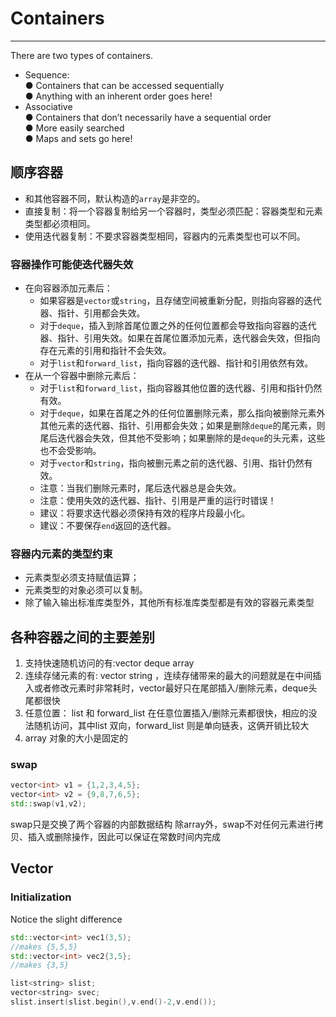 # Containers
***
There are two types of containers.

- Sequence:  
	● Containers that can be accessed  sequentially  
	● Anything with an inherent order  goes here!
- Associative  
	● Containers that don’t necessarily have a sequential order  
	● More easily searched  
	● Maps and sets go here!

## 顺序容器
-   和其他容器不同，默认构造的`array`是非空的。
-   直接复制：将一个容器复制给另一个容器时，类型必须匹配：容器类型和元素类型都必须相同。
-   使用迭代器复制：不要求容器类型相同，容器内的元素类型也可以不同。


### 容器操作可能使迭代器失效

-   在向容器添加元素后：
    -   如果容器是`vector`或`string`，且存储空间被重新分配，则指向容器的迭代器、指针、引用都会失效。
    -   对于`deque`，插入到除首尾位置之外的任何位置都会导致指向容器的迭代器、指针、引用失效。如果在首尾位置添加元素，迭代器会失效，但指向存在元素的引用和指针不会失效。
    -   对于`list`和`forward_list`，指向容器的迭代器、指针和引用依然有效。
-   在从一个容器中删除元素后：
    -   对于`list`和`forward_list`，指向容器其他位置的迭代器、引用和指针仍然有效。
    -   对于`deque`，如果在首尾之外的任何位置删除元素，那么指向被删除元素外其他元素的迭代器、指针、引用都会失效；如果是删除`deque`的尾元素，则尾后迭代器会失效，但其他不受影响；如果删除的是`deque`的头元素，这些也不会受影响。
    -   对于`vector`和`string`，指向被删元素之前的迭代器、引用、指针仍然有效。
    -   注意：当我们删除元素时，尾后迭代器总是会失效。
    -   注意：使用失效的迭代器、指针、引用是严重的运行时错误！
    -   建议：将要求迭代器必须保持有效的程序片段最小化。
    -   建议：不要保存`end`返回的迭代器。

### 容器内元素的类型约束

-   元素类型必须支持赋值运算；
-   元素类型的对象必须可以复制。
-   除了输入输出标准库类型外，其他所有标准库类型都是有效的容器元素类型


## 各种容器之间的主要差别

1. 支持快速随机访问的有:vector deque  array
2. 连续存储元素的有: vector string ，连续存储带来的最大的问题就是在中间插入或者修改元素时非常耗时，vector最好只在尾部插入/删除元素，deque头尾都很快
3. 任意位置： list 和 forward_list 在任意位置插入/删除元素都很快，相应的没法随机访问，其中list 双向，forward_list 则是单向链表，这俩开销比较大
4.  array 对象的大小是固定的

### swap
```cpp
vector<int> v1 = {1,2,3,4,5};  
vector<int> v2 = {9,8,7,6,5};  
std::swap(v1,v2);
```
swap只是交换了两个容器的内部数据结构
除array外，swap不对任何元素进行拷贝、插入或删除操作，因此可以保证在常数时间内完成
## Vector
### Initialization
Notice the slight difference
```cpp
std::vector<int> vec1(3,5);
//makes {5,5,5}
std::vector<int> vec2{3,5};
//makes {3,5}
```

```cpp
list<string> slist;
vector<string> svec;
slist.insert(slist.begin(),v.end()-2,v.end());
```

